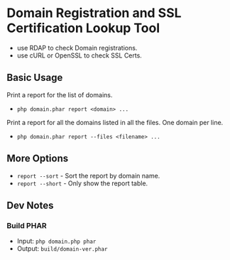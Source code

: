 # Domain Registration and SSL Certification Lookup Tool

* use RDAP to check Domain registrations.
* use cURL or OpenSSL to check SSL Certs.

## Basic Usage

Print a report for the list of domains.

* `php domain.phar report <domain> ...`

Print a report for all the domains listed in all the files. One domain per line.

* `php domain.phar report --files <filename> ...`

## More Options

* `report --sort` - Sort the report by domain name.
* `report --short` - Only show the report table.

## Dev Notes

### Build PHAR

* Input: `php domain.php phar`
* Output: `build/domain-ver.phar`
